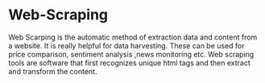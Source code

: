# Web-Scraping
Web Scarping is the automatic method of extraction data and content from a website. It is really helpful for data harvesting. These can be used for price comparison, sentiment analysis ,news monitoring etc. Web scraping tools are software that first recognizes unique html tags and then extract and transform the content.
